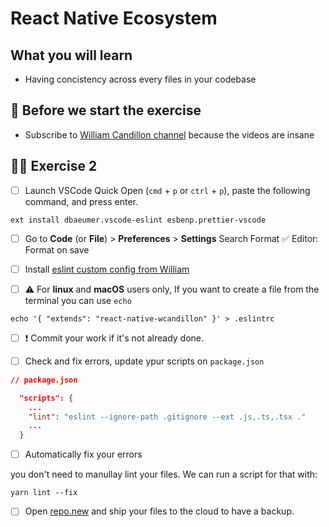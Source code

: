 # React Native Ecosystem

## What you will learn

- Having concistency across every files in your codebase

## 👾 Before we start the exercise

- Subscribe to [William Candillon channel](https://www.youtube.com/channel/UC806fwFWpiLQV5y-qifzHnA) because the videos are insane

## 👨‍🚀 Exercise 2

- [ ] Launch VSCode Quick Open (`cmd` + `p` or `ctrl` + `p`), paste the following command, and press enter.

```console
ext install dbaeumer.vscode-eslint esbenp.prettier-vscode
```

- [ ] Go to **Code** (or **File**) > **Preferences** > **Settings**
      Search Format
      ✅ Editor: Format on save

- [ ] Install [eslint custom config from William](https://github.com/wcandillon/eslint-config-react-native-wcandillon#readme)

- [ ] ⚠️ For **linux** and **macOS** users only, If you want to create a file from the terminal you can use `echo`


```console
echo '{ "extends": "react-native-wcandillon" }' > .eslintrc
```

- [ ] ❗ Commit your work if it's not already done.

- [ ] Check and fix errors, update ypur scripts on `package.json`

```json
// package.json

  "scripts": {
    ...
    "lint": "eslint --ignore-path .gitignore --ext .js,.ts,.tsx ."
    ...
  }
```

- [ ] Automatically fix your errors

you don't need to manullay lint your files. We can run a script for that with:

```console
yarn lint --fix
```

- [ ] Open [repo.new](https://repo.new) and ship your files to the cloud to have a backup.
